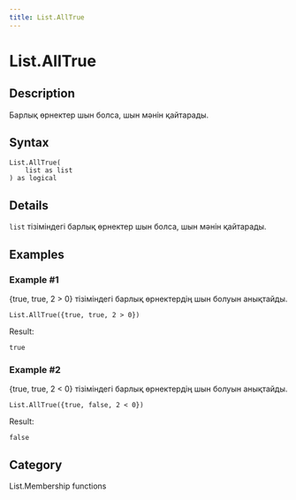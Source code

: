 ```yaml
---
title: List.AllTrue
---
```


# List.AllTrue


## Description

Барлық өрнектер шын болса, шын мәнін қайтарады.


## Syntax

```powerquery
List.AllTrue(
    list as list
) as logical
```


## Details

<code>list</code> тізіміндегі барлық өрнектер шын болса, шын мәнін қайтарады.


## Examples

### Example #1 
\{true, true, 2 &gt; 0} тізіміндегі барлық өрнектердің шын болуын анықтайды.
```powerquery
List.AllTrue({true, true, 2 > 0})
```

Result: 
```powerquery
true
```


### Example #2 
\{true, true, 2 &lt; 0} тізіміндегі барлық өрнектердің шын болуын анықтайды.
```powerquery
List.AllTrue({true, false, 2 < 0})
```

Result: 
```powerquery
false
```




## Category
List.Membership functions
